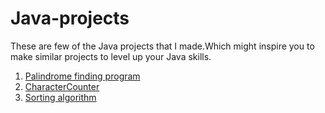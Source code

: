 # Java-projects


These are few of the Java projects that I made.Which might inspire you to make similar projects to level up your Java skills.

1.  [Palindrome finding program](https://github.com/27Sathvik/Java-projects/tree/main/PalindromeFinder)
2.  [CharacterCounter](https://github.com/27Sathvik/Java-projects/tree/main/CharacterCounter)
3.  [Sorting algorithm](https://github.com/27Sathvik/Java-projects/tree/main/Sorting%20algorithm)
